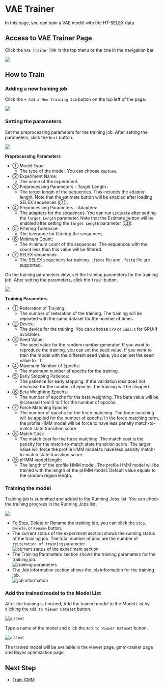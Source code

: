 # VAE Trainer

In this page, you can train a VAE model with the HT-SELEX data.

## Access to VAE Trainer Page

Click the `VAE Trainer` link in the top menu or the one in the navigation bar.

![](images/vae-trainer_access.png)

## How to Train

### Adding a new training job

Click the `+ Add a New Training Job` button on the top left of the page.

![](images/vae-trainer_add-button.png)

### Setting the parameters

Set the preprocessing parameters for the training job. After setting the parameters, click the `Next` button.

![](images/vae-trainer_preprocessing-parameters.png)

**Preprocessing Parameters**

- ① Model Type:
  - The type of the model. You can choose `RaptGen`.
- ② Experiment Name:
  - The name of the experiment.
- ③ Preprocessing Parameters - Target Length :
  - The target length of the sequences. This includes the adapter length. Note that the estimate button will be enabled after loading SELEX sequences (⑦).
- ④ Preprocessing Parameters - Adapters:
  - The adapters for the sequences. You can run `Estimate` after setting the `Target Length` parameter. Note that the Estimate button will be enabled after setting the `Target Length` parameter (③).
- ⑤ Filtering Tolernace:
  - The tolerance for filtering the sequences.
- ⑥ Minimum Count:
  - The minimum count of the sequences. The sequences with the count less than this value will be filtered.
- ⑦ SELEX sequences:
  - The SELEX sequences for training. `.fasta` file and `.fastq` file are supported.

On the training parameters view, set the training parameters for the training job. After setting the parameters, click the `Train` button.

![](images/vae-trainer_training-parameters.png)

**Training Parameters**

- ① Reiteration of Training:
  - The number of reiteration of the training. The training will be repeated with the same dataset for the number of times.
- ② Device:
  - The device for the training. You can choose `CPU` or `cuda:X` for GPU(if available).
- ③ Seed Value:
  - The seed value for the random number generator. If you want to reproduce the training, you can set the seed value. If you want to train the model with the different seed value, you can set the seed value to `-1`.
- ④ Maximum Number of Epochs:
  - The maximum number of epochs for the training.
- ⑤ Early Stopping Patience:
  - The patience for early stopping. If the validation loss does not decrease for the number of epochs, the training will be stopped.
- ⑥ Beta Weighting Epochs:
  - The number of epochs for the beta weighting. The beta value will be increased from 0 to 1 for the number of epochs.
- ⑦ Force Matching Epochs:
  - The number of epochs for the force matching. The force matching will be applied for the number of epochs. In the force matching term, the profile HMM model will be force to have less penalty match-to-match state transition score.
- ⑧ Match Cost:
  - The match cost for the force matching. The match cost is the penalty for the match-to-match state transition score. The larger value will force the profile HMM model to have less penalty match-to-match state transition score.
- ⑨ pHMM model length:
  - The length of the profile HMM model. The profile HMM model will be trained with the length of the pHMM model. Default value equals to the random region length.

### Training the model

Training job is submitted and added to the Running Jobs list. You can check the training progress in the Running Jobs list.

![](images/vae-trainer_main-page-in-training.png)

- To Stop, Delete or Rename the training job, you can click the `Stop`, `Delete`, or `Rename` button.
- The current status of the experiment section shows the running status of the training job. The total number of jobs are the number of `reiteration of training` parameter.  
  ![current status of the experiment section](images/vae-trainer_current-info.png)
- The Training Parameters section shows the training parameters for the training job.  
  ![training parameters](images/vae-trainer_training-params-list.png)
- The Job information section shows the job information for the training job.  
  ![job information](images/vae-trainer_job-info.png)

### Add the trained model to the Model List

After the training is finished, Add the trained model to the Model List by clicking the `Add to Viewer Dataset` button.

![alt text](images/vae-trainer_add-to-viewer-dataset-button.png)

Type a name of the model and click the `Add to Viewer Dataset` button.

![alt text](images/vae-trainer_add-to-viewer-dataset-modal.png)

The trained model will be available in the viewer page, gmm-trainer page and Bayes optimization page.

## Next Step

- [Train GMM](GMM_Trainer.md)
